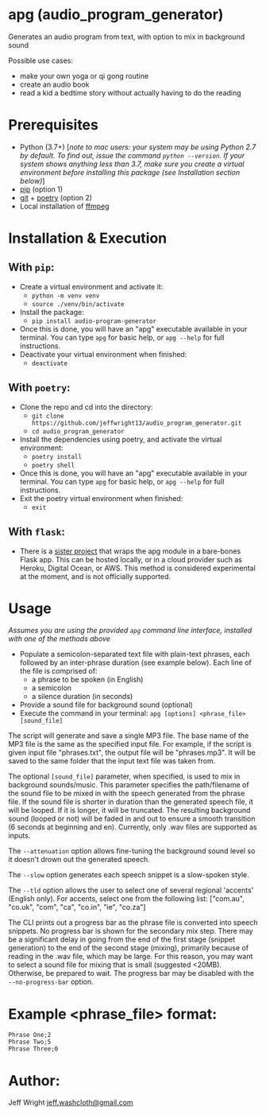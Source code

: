 
# apg (audio_program_generator)
Generates an audio program from text, with option to mix in background sound

Possible use cases:
- make your own yoga or qi gong routine
- create an audio book
- read a kid a bedtime story without actually having to do the reading

# Prerequisites
* Python (3.7+) [*note to mac users: your system may be using Python 2.7 by default. To find out, issue the command `python --version`. If your system shows anything less than 3.7, make sure you create a virtual environment before installing this package (see Installation section below)*]
* [pip](https://pypi.org/project/pip/) (option 1)
* [git](https://git-scm.com/) + [poetry](https://python-poetry.org/) (option 2)
* Local installation of [ffmpeg](https://www.ffmpeg.org/)

# Installation & Execution
## With `pip`:
- Create a virtual environment and activate it:
    - `python -m venv venv`
    - `source ./venv/bin/activate`
 - Install the package:
    - `pip install audio-program-generator`
- Once this is done, you will have an "apg" executable available in your terminal. You can type `apg` for basic help, or `apg --help` for full instructions.
- Deactivate your virtual environment when finished:
    - `deactivate`

## With `poetry`:
- Clone the repo and cd into the directory:
    - `git clone https://github.com/jeffwright13/audio_program_generator.git`
    - `cd audio_program_generator`
- Install the dependencies using poetry, and activate the virtual environment:
    - `poetry install`
    - `poetry shell`
- Once this is done, you will have an "apg" executable available in your terminal. You can type `apg` for basic help, or `apg --help` for full instructions.
- Exit the poetry virtual environment when finished:
    - `exit`

## With `flask`:
- There is a [sister project](https://github.com/jeffwright13/apg_flask) that wraps the apg module in a bare-bones Flask app. This can be hosted locally, or in a cloud provider such as Heroku, Digital Ocean, or AWS. This method is considered experimental at the moment, and is not officially supported.

# Usage
*Assumes you are using the provided `apg` command line interface, installed with one of the methods above*
- Populate a semicolon-separated text file with plain-text phrases, each followed by an inter-phrase duration (see example below). Each line of the file is comprised of:
   - a phrase to be spoken (in English)
   - a semicolon
   - a silence duration (in seconds)
- Provide a sound file for background sound (optional)
- Execute the command in your terminal: `apg [options] <phrase_file> [sound_file]`

The script will generate and save a single MP3 file. The base name of the MP3 file is the same as the specified input file. For example, if the script is given input file "phrases.txt", the output file will be "phrases.mp3". It will be saved to the same folder that the input text file was taken from.

The optional `[sound_file]` parameter, when specified, is used to mix in background sounds/music. This parameter specifies the path/filename of the sound file to be mixed in with the speech generated from the phrase file. If the sound file is shorter in duration than the generated speech file, it will be looped. If it is longer, it will be truncated. The resulting background sound (looped or not) will be faded in and out to ensure a smooth transition (6 seconds at beginning and en). Currently, only .wav files are supported as inputs.

The `--attenuation` option allows fine-tuning the background sound level so it doesn't drown out the generated speech.

The `--slow` option generates each speech snippet is a slow-spoken style.

The `--tld` option allows the user to select one of several regional 'accents' (English only). For accents, select one from the following list: ["com.au", "co.uk", "com", "ca", "co.in", "ie", "co.za"]

The CLI prints out a progress bar as the phrase file is converted into speech snippets. No progress bar is shown for the secondary mix step. There may be a significant delay in going from the end of the first stage (snippet generation) to the end of the second stage (mixing), primarily because of reading in the .wav file, which may be large. For this reason, you may want to select a sound file for mixing that is small (suggested <20MB). Otherwise, be prepared to wait. The progress bar may be disabled with the `--no-progress-bar` option.

# Example <phrase_file> format:
    Phrase One;2
    Phrase Two;5
    Phrase Three;0

# Author:
Jeff Wright <jeff.washcloth@gmail.com>
